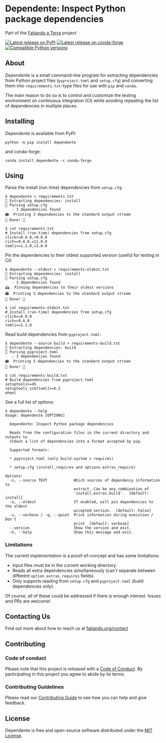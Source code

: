 # Dependente: Inspect Python package dependencies

Part of the [Fatiando a Terra][fatiando] project

[![Latest release on PyPI](https://img.shields.io/pypi/v/dependente.svg?style=flat-square)][pypi]
[![Latest release on conda-forge](https://img.shields.io/conda/vn/conda-forge/dependente.svg?style=flat-square)][conda-forge]
[![Compatible Python versions](https://img.shields.io/pypi/pyversions/dependente.svg?style=flat-square)][pypi]

## About

*Dependente* is a small command-line program for extracting
dependencies from Python project files (`pyproject.toml` and `setup.cfg`)
and converting them into `requirements.txt`-type files for use with
`pip` and `conda`.

The main reason to do so is to control and customize the testing
environment on continuous integration (CI) while avoiding repeating
the list of dependencies in multiple places.

## Installing

*Dependente* is available from PyPI:

```
python -m pip install dependente
```

and conda-forge:

```
conda install dependente -c conda-forge
```

## Using

Parse the install (run-time) dependencies from `setup.cfg`:

```
$ dependente > requirements.txt
🚀 Extracting dependencies: install
🔎 Parsing setup.cfg
   - 3 dependencies found
🖨  Printing 3 dependencies to the standard output stream
🥳 Done! 🥳

$ cat requirements.txt
# Install (run-time) dependencies from setup.cfg
click>=8.0.0,<9.0.0
rich>=9.6.0,<11.0.0
tomli>=1.1.0,<3.0.0
```

Pin the dependencies to their oldest supported version (useful for testing
in CI):

```
$ dependente --oldest > requirements-oldest.txt
🚀 Extracting dependencies: install
🔎 Parsing setup.cfg
   - 3 dependencies found
🕰  Pinning dependencies to their oldest versions
🖨  Printing 3 dependencies to the standard output stream
🥳 Done! 🥳

$ cat requirements-oldest.txt
# Install (run-time) dependencies from setup.cfg
click==8.0.0
rich==9.6.0
tomli==1.1.0
```

Read build dependencies from `pyproject.toml`:

```
$ dependente --source build > requirements-build.txt
🚀 Extracting dependencies: build
🔎 Parsing pyproject.toml
   - 3 dependencies found
🖨  Printing 3 dependencies to the standard output stream
🥳 Done! 🥳

$ cat requirements-build.txt
# Build dependencies from pyproject.toml
setuptools>=45
setuptools_scm[toml]>=6.2
wheel
```

See a full list of options:

```
$ dependente --help
Usage: dependente [OPTIONS]

  Dependente: Inspect Python package dependencies

  Reads from the configuration files in the current directory and outputs to
  stdout a list of dependencies into a format accepted by pip.

  Supported formats:

  * pyproject.toml (only build-system > requires)

  * setup.cfg (install_requires and options.extras_require)

Options:
  -s, --source TEXT            Which sources of dependency information to
                               extract. Can be any combination of
                               'install,extras,build'.  [default: install]
  -o, --oldest                 If enabled, will pin dependencies to the oldest
                               accepted version.  [default: False]
  -v, --verbose / -q, --quiet  Print information during execution / Don't
                               print  [default: verbose]
  --version                    Show the version and exit.
  -h, --help                   Show this message and exit.
```

### Limitations

The current implementation is a proof-of-concept and has some limitations:

* Input files must be in the current working directory.
* Reads all extra dependencies simultaneously (can't separate between different
  `option.extras_requires` fields).
* Only supports reading from `setup.cfg` and `pyproject.toml` (build
  dependencies only).

Of course, all of these could be addressed if there is enough interest.
Issues and PRs are welcome!

## Contacting Us

Find out more about how to reach us at
[fatiando.org/contact][contact]

## Contributing

### Code of conduct

Please note that this project is released with a [Code of Conduct][coc].
By participating in this project you agree to abide by its terms.

### Contributing Guidelines

Please read our
[Contributing Guide][contrib]
to see how you can help and give feedback.

## License

Dependente is free and open-source software distributed under the
[MIT License][license].

[pypi]: https://pypi.org/project/dependente/
[conda-forge]: https://github.com/conda-forge/dependente-feedstock
[license]: https://github.com/fatiando/dependente/blob/main/LICENSE.txt
[contrib]: https://github.com/fatiando/dependente/blob/main/CONTRIBUTING.md
[coc]: https://github.com/fatiando/community/blob/main/CODE_OF_CONDUCT.md
[fatiando]: https://www.fatiando.org
[contact]: https://www.fatiando.org/contact

